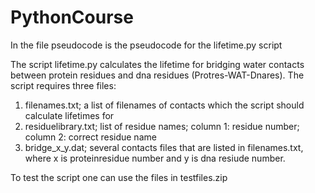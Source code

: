 # PythonCourse

In the file pseudocode is the pseudocode for the lifetime.py script


The script lifetime.py calculates the lifetime for bridging water contacts between protein residues and dna residues (Protres-WAT-Dnares).
The script requires three files:
1. filenames.txt; a list of filenames of contacts which the script should calculate lifetimes for
2. residuelibrary.txt; list of residue names; column 1: residue number; column 2: correct residue name
3. bridge_x_y.dat; several contacts files that are listed in filenames.txt, where x is proteinresidue number and y is dna resiude number.

To test the script one can use the files in testfiles.zip
